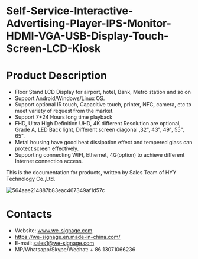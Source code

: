 # Self-Service-Interactive-Advertising-Player-IPS-Monitor-HDMI-VGA-USB-Display-Touch-Screen-LCD-Kiosk

# Product Description
- Floor Stand LCD Display for airport, hotel, Bank, Metro station and so on
- Support Android/Windows/Linux OS.
- Support optional IR touch, Capacitive touch, printer, NFC, camera, etc to meet variety of request from the market.
- Support 7*24 Hours long time playback 
- FHD, Ultra High Definition UHD, 4K different Resolution are optional, Grade A, LED Back light, Different screen diagonal ,32", 43", 49", 55", 65".
- Metal housing have good heat dissipation effect and tempered glass can protect screen effectively.
- Supporting connecting WIFI, Ethernet, 4G(option) to achieve different Internet connection access.

This is the documentation for products, written by Sales Team of HYY Technology Co.,Ltd.

![564aae214887b83eac467349af1d57c](C:\Users\admin\Desktop\564aae214887b83eac467349af1d57c.png)


# Contacts
- Website: www.we-signage.com
- https://we-signage.en.made-in-china.com/
- E-mail: sales1@we-signage.com
- MP/Whatsapp/Skype/Wechat: + 86 13071066236
